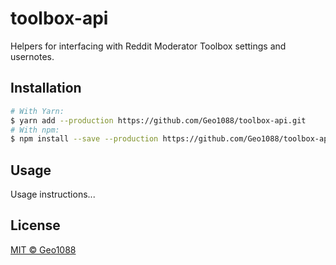 # toolbox-api

Helpers for interfacing with Reddit Moderator Toolbox settings and usernotes.

## Installation

```bash
# With Yarn:
$ yarn add --production https://github.com/Geo1088/toolbox-api.git
# With npm:
$ npm install --save --production https://github.com/Geo1088/toolbox-api.git
```

## Usage

Usage instructions...

## License

[MIT &copy; Geo1088](/LICENSE)
